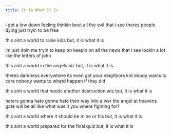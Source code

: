 ```yaml
---
title: It Is What It Is
---
```


i get a low down feeling
thinkin bout all the evil that i see
theres people dying
just tryin to be free

this aint a world
to raise kids
but, it is what it is

im just doin me
tryin to keep on keepin on
all the news that i see
lookin a lot like the letters of john

this aint a world
in the angels biz
but, it is what it is

theres darkness everywhere
its even got your neighbors kid
obody wants to care
nobody wants to whatd happen if they did

this aint a world
that needs another destruction wiz
but, it is what it is

haters gonna hate
gonna hate their way into a war
the angel at heavens gate will be
all like what was it you where fighting for?

this aint a world
where it should be mine or his
but, it is what it is

this aint a world
prepared for the final quiz
but, it is what it is

